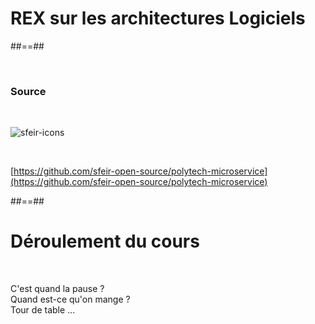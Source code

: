 <!-- .slide: class="first-slide" sfeir-level="1" sfeir-techno="architecture" -->

# **REX sur les architectures Logiciels**

##==##

<!-- .slide: class="bg-blur" -->

<br>

### Source

<br>

![sfeir-icons](github)<!-- .element: style="--icon-size:300px; --icon-color:var(--light-grey);"  -->

<br>

[https://github.com/sfeir-open-source/polytech-microservice](https://github.com/sfeir-open-source/polytech-microservice)<!-- .element: style="color: white" -->

##==##

# Déroulement du cours

<br>

<p class="center">
C'est quand la pause ?<br>
Quand est-ce qu'on mange ?<br>
Tour de table ...
</p>
<br><br>
